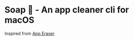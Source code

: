 # Soap 🧼 - An app cleaner cli for macOS

Inspired from [App Eraser](https://github.com/davunt/app-eraser)
